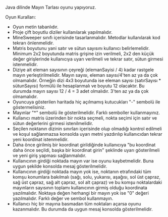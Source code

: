 Java dilinde Mayın Tarlası oyunu yapıyoruz.

Oyun Kuralları:

- Oyun metin tabanlıdır.
- Proje çift boyutlu diziler kullanılarak yapılmalıdır.
- MineSweeper sınıfı içerisinde tasarlanmalıdır. Metodlar kullanılarak kod tekrarı önlenmelidir.
- Matris boyutunu yani satır ve sütun sayısını kullanıcı belirlemelidir. Minimum 2x2 boyutunda matris grişine izin verilmeli, 2x2 den küçük değer girişlerinde kullanıcıya uyarı verilmeli ve tekrar satır, sütun girmesi istenmelidir.
- Diziye ait eleman sayısının çeyreği (elemanSayisi / 4) kadar rastgele mayın yerleştirilmelidir. Mayın sayısı, eleman sayısı/4'ten az ya da çok olmamalıdır.
  Örneğin dizi 4x3 boyutunda ise eleman sayısı (satırSayısı * sütunSayısı) formülü ile hesaplanmalı ve boyutu 12 olacaktır. Bu durumda mayın sayısı 12 / 4 = 3 adet olmalıdır. 3'ten az ya da çok olmamalıdır.
- Oyuncuya gösterilen haritada hiç açılmamış kutucukları "-" sembolü ile göstermelisiniz.
- Mayınlar "*" sembolü ile gösterilmelidir. Farklı semboller kullanmayınız.
- Kullanıcı matris üzerinden bir nokta seçmeli, nokta seçimi için satır ve sütun değerlerini girmesi istenilmelidir.
- Seçilen noktanın dizinin sınırları içerisinde olup olmadığı kontrol edilmeli ve koşul sağlanmazsa konsolda uyarı metni yazdırılıp kullanıcıdan tekrar yeni koordinat istenmelidir.
- Daha önce girilmiş bir koordinat girildiğinde kullanıcıya "bu koordinat daha önce seçildi, başka bir koordinat girin" şeklinde uyarı gösterilmeli ve yeni giriş yapması sağlanmalıdır.
- Kullanıcının girdiği noktada mayın var ise oyunu kaybetmelidir. Buna uygun şekilde konsolda mesaj gösterilmelidir.
- Kullanıcının girdiği noktada mayın yok ise, noktanın etrafındaki tüm komşu konumlara bakılmalı (sağı, solu, yukarısı, aşağısı, sol üst çapraz, sağ üst çapraz, sağ alt çapraz, sol alt çapraz) ve bu komşu noktalardaki mayınların sayısının toplamı
  kullanıcının girmiş olduğu koordinata yazılmalıdır. Noktaya değen herhangi bir mayın yok ise "0" değeri yazılmalıdır. Farklı değer ve sembol kullanmayın.
- Kullanıcı hiç bir mayına basmadan tüm noktaları açarsa oyunu kazanmalıdır. Bu durumda da uygun mesaj konsolda gösterilmelidir.
